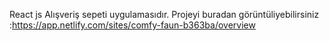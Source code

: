 React js Alışveriş sepeti uygulamasıdır.
Projeyi buradan görüntüliyebilirsiniz :https://app.netlify.com/sites/comfy-faun-b363ba/overview
